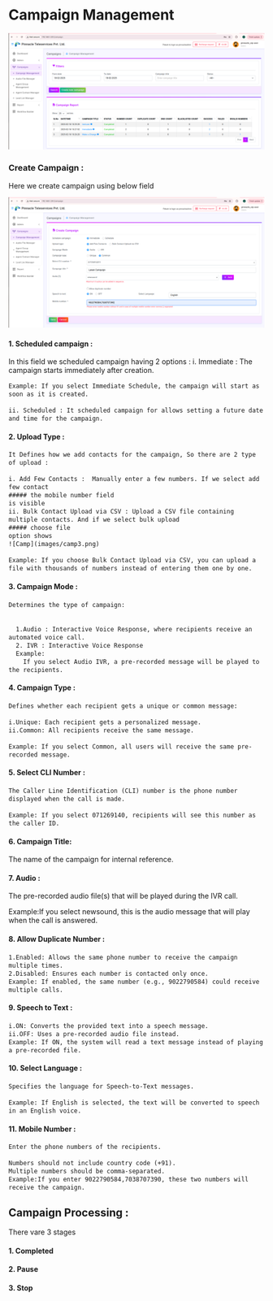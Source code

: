 

# Campaign Management 

![Campaign](images/camp1.png)
###  Create Campaign :
 Here we create campaign using below field

![Campaign](images/camp2.png)

 #### 1. Scheduled campaign :
  In this field we scheduled campaign having 2 options :
    i. Immediate : The campaign starts immediately after creation.

    Example: If you select Immediate Schedule, the campaign will start as soon as it is created.

    ii. Scheduled : It scheduled campaign for allows setting a future date and time for the campaign.
 #### 2. Upload Type :
    It Defines how we add contacts for the campaign, So there are 2 type of upload :

    i. Add Few Contacts :  Manually enter a few numbers. If we select add few contact 
    ##### the mobile number field 
    is visible 
    ii. Bulk Contact Upload via CSV : Upload a CSV file containing multiple contacts. And if we select bulk upload 
    ##### choose file 
    option shows
    ![Camp](images/camp3.png)

    Example: If you choose Bulk Contact Upload via CSV, you can upload a file with thousands of numbers instead of entering them one by one.

#### 3. Campaign Mode : 
    Determines the type of campaign:


      1.Audio : Interactive Voice Response, where recipients receive an automated voice call.
      2. IVR : Interactive Voice Response
      Example:
        If you select Audio IVR, a pre-recorded message will be played to the recipients.

#### 4. Campaign Type : 
    Defines whether each recipient gets a unique or common message:

    i.Unique: Each recipient gets a personalized message.
    ii.Common: All recipients receive the same message.

    Example: If you select Common, all users will receive the same pre-recorded message.

#### 5. Select CLI Number :
    The Caller Line Identification (CLI) number is the phone number displayed when the call is made.

    Example: If you select 071269140, recipients will see this number as the caller ID.

#### 6. Campaign Title: 
The name of the campaign for internal reference.

#### 7. Audio :
The pre-recorded audio file(s) that will be played during the IVR call.

Example:If you select newsound, this is the audio message that will play when the call is answered.

#### 8. Allow Duplicate Number :
    1.Enabled: Allows the same phone number to receive the campaign multiple times.
    2.Disabled: Ensures each number is contacted only once.
    Example: If enabled, the same number (e.g., 9022790584) could receive multiple calls.

#### 9. Speech to Text :
    i.ON: Converts the provided text into a speech message.
    ii.OFF: Uses a pre-recorded audio file instead.
    Example: If ON, the system will read a text message instead of playing a pre-recorded file.

#### 10. Select Language :
    Specifies the language for Speech-to-Text messages.

    Example: If English is selected, the text will be converted to speech in an English voice.

#### 11. Mobile Number :
    Enter the phone numbers of the recipients.

    Numbers should not include country code (+91).
    Multiple numbers should be comma-separated.
    Example:If you enter 9022790584,7038707390, these two numbers will receive the campaign.

## Campaign Processing :
 There vare 3 stages 
 #### 1. Completed 
 #### 2. Pause 
 #### 3. Stop

